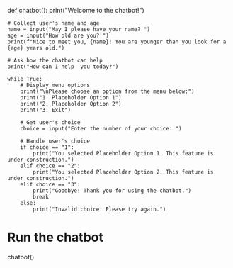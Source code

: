 def chatbot():
    print("Welcome to the chatbot!")
    
    # Collect user's name and age
    name = input("May I please have your name? ")
    age = input("How old are you? ")
    print(f"Nice to meet you, {name}! You are younger than you look for a {age} years old.")

    # Ask how the chatbot can help
    print("How can I help  you today?")

    while True:
        # Display menu options
        print("\nPlease choose an option from the menu below:")
        print("1. Placeholder Option 1")
        print("2. Placeholder Option 2")
        print("3. Exit")
        
        # Get user's choice
        choice = input("Enter the number of your choice: ")
        
        # Handle user's choice
        if choice == "1":
            print("You selected Placeholder Option 1. This feature is under construction.")
        elif choice == "2":
            print("You selected Placeholder Option 2. This feature is under construction.")
        elif choice == "3":
            print("Goodbye! Thank you for using the chatbot.")
            break
        else:
            print("Invalid choice. Please try again.")

# Run the chatbot
chatbot()
